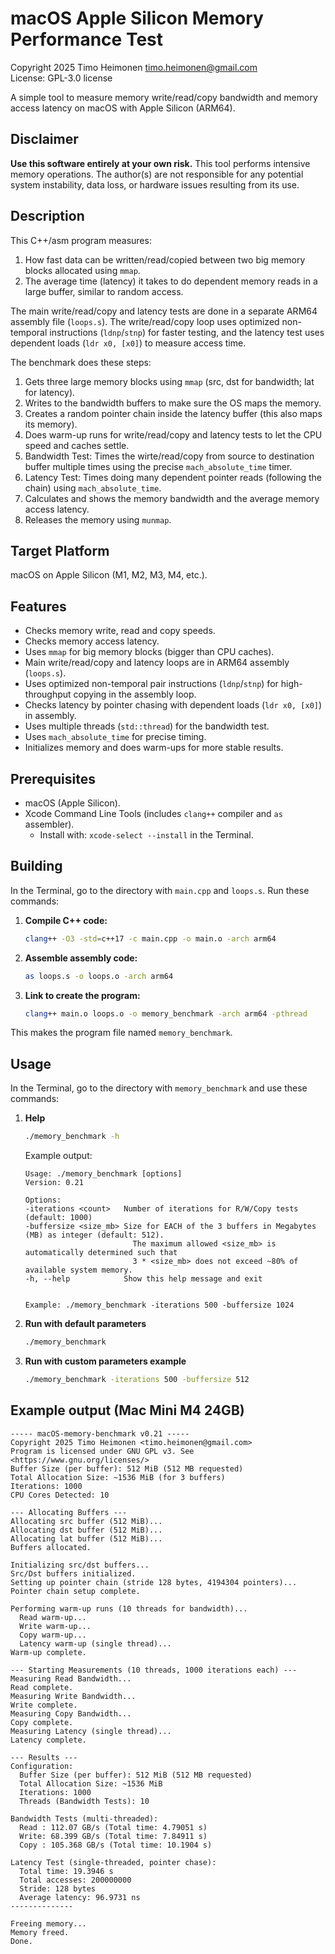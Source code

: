 # macOS Apple Silicon Memory Performance Test

Copyright 2025 Timo Heimonen <timo.heimonen@gmail.com>  
License: GPL-3.0 license  
  
A simple tool to measure memory write/read/copy bandwidth and memory access latency on macOS with Apple Silicon (ARM64).  

## Disclaimer

**Use this software entirely at your own risk.** This tool performs intensive memory operations. The author(s) are not responsible for any potential system instability, data loss, or hardware issues resulting from its use.  
  
## Description

This C++/asm program measures:
1. How fast data can be written/read/copied between two big memory blocks allocated using `mmap`.
2. The average time (latency) it takes to do dependent memory reads in a large buffer, similar to random access.

The main write/read/copy and latency tests are done in a separate ARM64 assembly file (`loops.s`). The write/read/copy loop uses optimized non-temporal instructions (`ldnp`/`stnp`) for faster testing, and the latency test uses dependent loads (`ldr x0, [x0]`) to measure access time.

The benchmark does these steps:

1.  Gets three large memory blocks using `mmap` (src, dst for bandwidth; lat for latency).
2.  Writes to the bandwidth buffers to make sure the OS maps the memory.
3.  Creates a random pointer chain inside the latency buffer (this also maps its memory).
4.  Does warm-up runs for write/read/copy and latency tests to let the CPU speed and caches settle.
5.  Bandwidth Test: Times the wirte/read/copy from source to destination buffer multiple times using the precise `mach_absolute_time` timer.
6.  Latency Test: Times doing many dependent pointer reads (following the chain) using `mach_absolute_time`.
7.  Calculates and shows the memory bandwidth and the average memory access latency.
8.  Releases the memory using `munmap`.

## Target Platform

macOS on Apple Silicon (M1, M2, M3, M4, etc.).

## Features

* Checks memory write, read and copy speeds.
* Checks memory access latency.
* Uses `mmap` for big memory blocks (bigger than CPU caches).
* Main write/read/copy and latency loops are in ARM64 assembly (`loops.s`).
* Uses optimized non-temporal pair instructions (`ldnp`/`stnp`) for high-throughput copying in the assembly loop.
* Checks latency by pointer chasing with dependent loads (`ldr x0, [x0]`) in assembly.
* Uses multiple threads (`std::thread`) for the bandwidth test.
* Uses `mach_absolute_time` for precise timing.
* Initializes memory and does warm-ups for more stable results.

## Prerequisites

* macOS (Apple Silicon).
* Xcode Command Line Tools (includes `clang++` compiler and `as` assembler).
    * Install with: `xcode-select --install` in the Terminal.

## Building

In the Terminal, go to the directory with `main.cpp` and `loops.s`. Run these commands:

1.  **Compile C++ code:**
    ```bash
    clang++ -O3 -std=c++17 -c main.cpp -o main.o -arch arm64
    ```

2.  **Assemble assembly code:**
    ```bash
    as loops.s -o loops.o -arch arm64
    ```

3.  **Link to create the program:**
    ```bash
    clang++ main.o loops.o -o memory_benchmark -arch arm64 -pthread
    ```
This makes the program file named `memory_benchmark`.

## Usage

In the Terminal, go to the directory with `memory_benchmark` and use these commands:

1. **Help**
    ```bash
    ./memory_benchmark -h
    ```
    Example output:
    ```text
    Usage: ./memory_benchmark [options]
    Version: 0.21

    Options:
    -iterations <count>   Number of iterations for R/W/Copy tests (default: 1000)
    -buffersize <size_mb> Size for EACH of the 3 buffers in Megabytes (MB) as integer (default: 512).
                            The maximum allowed <size_mb> is automatically determined such that
                            3 * <size_mb> does not exceed ~80% of available system memory.
    -h, --help            Show this help message and exit
    

    Example: ./memory_benchmark -iterations 500 -buffersize 1024
    ```
2. **Run with default parameters**
    ```bash
    ./memory_benchmark
    ```
3. **Run with custom parameters example**
    ```bash
    ./memory_benchmark -iterations 500 -buffersize 512
    ```

## Example output (Mac Mini M4 24GB)
```text
----- macOS-memory-benchmark v0.21 -----
Copyright 2025 Timo Heimonen <timo.heimonen@gmail.com>
Program is licensed under GNU GPL v3. See <https://www.gnu.org/licenses/>
Buffer Size (per buffer): 512 MiB (512 MB requested)
Total Allocation Size: ~1536 MiB (for 3 buffers)
Iterations: 1000
CPU Cores Detected: 10

--- Allocating Buffers ---
Allocating src buffer (512 MiB)...
Allocating dst buffer (512 MiB)...
Allocating lat buffer (512 MiB)...
Buffers allocated.

Initializing src/dst buffers...
Src/Dst buffers initialized.
Setting up pointer chain (stride 128 bytes, 4194304 pointers)...
Pointer chain setup complete.

Performing warm-up runs (10 threads for bandwidth)...
  Read warm-up...
  Write warm-up...
  Copy warm-up...
  Latency warm-up (single thread)...
Warm-up complete.

--- Starting Measurements (10 threads, 1000 iterations each) ---
Measuring Read Bandwidth...
Read complete.
Measuring Write Bandwidth...
Write complete.
Measuring Copy Bandwidth...
Copy complete.
Measuring Latency (single thread)...
Latency complete.

--- Results ---
Configuration:
  Buffer Size (per buffer): 512 MiB (512 MB requested)
  Total Allocation Size: ~1536 MiB
  Iterations: 1000
  Threads (Bandwidth Tests): 10

Bandwidth Tests (multi-threaded):
  Read : 112.07 GB/s (Total time: 4.79051 s)
  Write: 68.399 GB/s (Total time: 7.84911 s)
  Copy : 105.368 GB/s (Total time: 10.1904 s)

Latency Test (single-threaded, pointer chase):
  Total time: 19.3946 s
  Total accesses: 200000000
  Stride: 128 bytes
  Average latency: 96.9731 ns
--------------

Freeing memory...
Memory freed.
Done.
